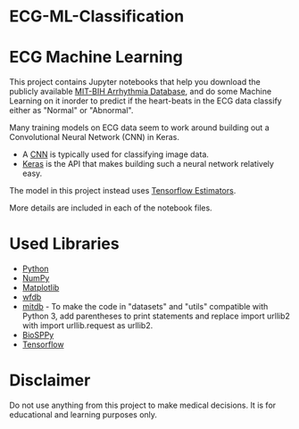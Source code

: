 # ECG-ML-Classification

# ECG Machine Learning

This project contains Jupyter notebooks that help you download the publicly available [MIT-BIH Arrhythmia Database](https://physionet.org/physiobank/database/mitdb/), and do some Machine Learning on it inorder to predict if the heart-beats in the ECG data classify either as "Normal" or "Abnormal".

Many training models on ECG data seem to work around building out a Convolutional Neural Network (CNN) in Keras.

- A [CNN](https://en.wikipedia.org/wiki/Convolutional_neural_network) is typically used for classifying image data.
- [Keras](https://keras.io/) is the API that makes building such a neural network relatively easy.

The model in this project instead uses [Tensorflow Estimators](https://www.tensorflow.org/guide/estimators).

More details are included in each of the notebook files.

# Used Libraries

- [Python](https://www.python.org/)
- [NumPy](https://docs.scipy.org/doc/numpy/dev/)
- [Matplotlib](https://matplotlib.org/)
- [wfdb](https://pypi.org/project/wfdb/)
- [mitdb](https://github.com/Nospoko/qrs-tutorial) - To make the code in "datasets" and "utils" compatible with Python 3, add parentheses to print statements and replace import urllib2 with import urllib.request as urllib2.
- [BioSPPy](https://github.com/PIA-Group/BioSPPy)
- [Tensorflow](https://www.tensorflow.org/)

# Disclaimer

Do not use anything from this project to make medical decisions. It is for educational and learning purposes only.
